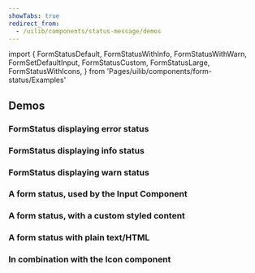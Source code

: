 ```yaml
---
showTabs: true
redirect_from:
  - /uilib/components/status-message/demos
---
```


import {
FormStatusDefault,
FormStatusWithInfo,
FormStatusWithWarn,
FormSetDefaultInput,
FormStatusCustom,
FormStatusLarge,
FormStatusWithIcons,
} from 'Pages/uilib/components/form-status/Examples'

## Demos

### FormStatus displaying error status

<FormStatusDefault />

### FormStatus displaying info status

<FormStatusWithInfo />

### FormStatus displaying warn status

<FormStatusWithWarn />

### A form status, used by the Input Component

<FormSetDefaultInput />

### A form status, with a custom styled content

<FormStatusCustom />

### A form status with plain text/HTML

<FormStatusLarge />

### In combination with the Icon component

<FormStatusWithIcons />
